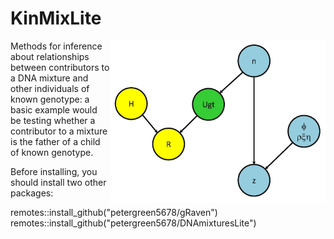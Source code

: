 # KinMixLite
<img align="right" height="260" src="https://github.com/petergreen5678/images/blob/master/relationshipdag.jpg">
Methods for inference about relationships between contributors to a DNA mixture and 
  other individuals of known genotype: a basic example would be testing whether a contributor to 
  a mixture is the father of a child of known genotype. 
  
Before installing, you should install two other packages:

remotes::install_github("petergreen5678/gRaven")
remotes::install_github("petergreen5678/DNAmixturesLite")
